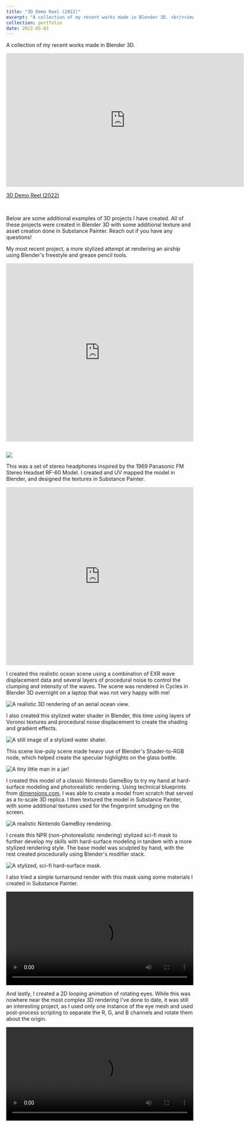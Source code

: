 ```yaml
---
title: "3D Demo Reel (2022)"
excerpt: "A collection of my recent works made in Blender 3D. <br/><img src='/images/3D/ocean.png'>"
collection: portfolio
date: 2022-05-01
---
```


A collection of my recent works made in Blender 3D.

<iframe src="https://player.vimeo.com/video/707433957?h=3586727586" width="640" height="360" frameborder="0" allow="autoplay; fullscreen; picture-in-picture" allowfullscreen style="margin-left:auto; margin-right:auto;"></iframe>
<p><a href="https://vimeo.com/707433957">3D Demo Reel (2022)</a></p><br>

Below are some additional examples of 3D projects I have created. All of these projects were created in Blender 3D with some additional texture and asset creation done in Substance Painter. Reach out if you have any questions!

My most recent project, a more stylized attempt at rendering an airship using Blender's freestyle and grease pencil tools.

<div class="sketchfab-embed-wrapper"> <iframe title="Stylized Fighter Aircraft" style="margin: auto; width: 100%; margin-bottom: 1em;" frameborder="0" allowfullscreen mozallowfullscreen="true" webkitallowfullscreen="true" allow="autoplay; fullscreen; xr-spatial-tracking" xr-spatial-tracking execution-while-out-of-viewport execution-while-not-rendered web-share width="640" height="480" src="https://sketchfab.com/models/afa2411ab5784029963aced6482ff7bc/embed?ui_theme=dark"> </iframe> </div>

![](/images/3D/fightership.png)

This was a set of stereo headphones inspired by the 1969 Panasonic FM Stereo Headset RF-60 Model. I created and UV mapped the model in Blender, and designed the textures in Substance Painter.

<div class="sketchfab-embed-wrapper">
<iframe style="margin: auto;" width="100%" height="480px" title="Panasonic FM Stereo Headset RF-60 Model (1969)" frameborder="0" allowfullscreen mozallowfullscreen="true" webkitallowfullscreen="true" allow="autoplay; fullscreen; xr-spatial-tracking" xr-spatial-tracking execution-while-out-of-viewport execution-while-not-rendered web-share src="https://sketchfab.com/models/f430e1eaad424903bc282ced28da32a8/embed?ui_theme=dark&dnt=1"> </iframe></div>

I created this realistic ocean scene using a combination of EXR wave displacement data and several layers of procedural noise to control the clumping and intensity of the waves. The scene was rendered in Cycles in Blender 3D overnight on a laptop that was not very happy with me!

![A realistic 3D rendering of an aerial ocean view.](/images/3D/ocean.png)

I also created this stylized water shader in Blender, this time using layers of Voronoi textures and procedural noise displacement to create the shading and gradient effects.

![A still image of a stylized water shater.](/images/3D/water.png)

This scene low-poly scene made heavy use of Blender's Shader-to-RGB node, which helped create the specular highlights on the glass bottle.

![A tiny little man in a jar!](/images/3D/homunculus.png)

I created this model of a classic Nintendo GameBoy to try my hand at hard-surface modeling and photorealistic rendering. Using technical blueprints from [dimensions.com](https://www.dimensions.com/element/game-boy), I was able to create a model from scratch that served as a to-scale 3D replica. I then textured the model in Substance Painter, with some additional textures used for the fingerprint smudging on the screen.

![A realistic Nintendo GameBoy rendering.](/images/3D/gameboy.png)

I create this NPR (non-photorealistic rendering) stylized sci-fi mask to further develop my skills with hard-surface modeling in tandem with a more stylized rendering style. The base model was sculpted by hand, with the rest created procedurally using Blender's modifier stack.

![A stylized, sci-fi hard-surface mask.](/images/3D/hard_surface_mask.png)

I also tried a simple turnaround render with this mask using some materials I created in Substance Painter.

<video width="100%" controls loop>
  <source src="/images/3D/scifimaskpbr.mp4" type="video/mp4">
</video>

And lastly, I created a 2D looping animation of rotating eyes. While this was nowhere near the most complex 3D rendering I've done to date, it was still an interesting project, as I used only one instance of the eye mesh and used post-process scripting to separate the R, G, and B channels and rotate them about the origin.

<video width="100%" controls loop>
  <source src="/images/3D/eye_colors.mp4" type="video/mp4">
</video>
